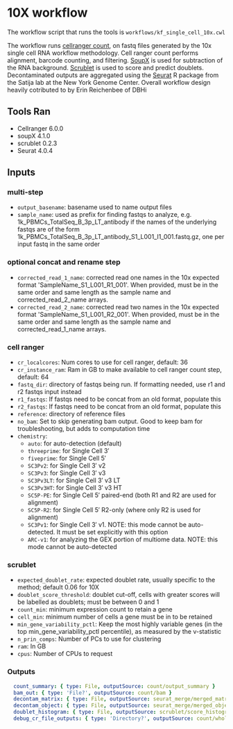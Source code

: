 # 10X workflow

The workflow script that runs the tools is `workflows/kf_single_cell_10x.cwl`

The workflow runs [cellranger count](https://support.10xgenomics.com/single-cell-gene-expression/software/pipelines/6.0/using/count),
on fastq files generated by the 10x single cell RNA workflow methodology.
Cell ranger count performs alignment, barcode counting, and filtering.
[SoupX](https://github.com/constantAmateur/SoupX) is used for subtraction of the RNA background.
[Scrublet](https://github.com/swolock/scrublet) is used to score and predict doublets.
Decontaminated outputs are aggregated using the [Seurat](https://satijalab.org/seurat/) R package from the Satija lab at the New York Genome Center.
Overall workflow design heavily cotributed to by Erin Reichenbee of DBHi

## Tools Ran

- Cellranger 6.0.0
- soupX 4.1.0
- scrublet 0.2.3
- Seurat 4.0.4

## Inputs
### multi-step
 - `output_basename`: basename used to name output files
 - `sample_name`: used as prefix for finding fastqs to analyze, e.g. 1k_PBMCs_TotalSeq_B_3p_LT_antibody if the names of the underlying fastqs are of the form 1k_PBMCs_TotalSeq_B_3p_LT_antibody_S1_L001_I1_001.fastq.gz, one per input fastq in the same order
### optional concat and rename step
 - `corrected_read_1_name`: corrected read one names in the 10x expected format 'SampleName_S1_L001_R1_001'. When provided, must be in the same order and same length as the sample name and corrected_read_2_name arrays.
 - `corrected_read_2_name`: corrected read two names in the 10x expected format 'SampleName_S1_L001_R2_001'. When provided, must be in the same order and same length as the sample name and corrected_read_1_name arrays.
### cell ranger
 - `cr_localcores`: Num cores to use for cell ranger, default: 36 
 - `cr_instance_ram`: Ram in GB to make available to cell ranger count step, default: 64
 - `fastq_dir`: directory of fastqs being run. If formatting needed, use r1 and r2 fastqs input instead
 - `r1_fastqs`: If fastqs need to be concat from an old format, populate this
 - `r2_fastqs`: If fastqs need to be concat from an old format, populate this
 - `reference`: directory of reference files
 - `no_bam`: Set to skip generating bam output. Good to keep bam for troubleshooting, but adds to computation time
 - `chemistry`:
   - `auto`: for auto-detection (default)
   - `threeprime`: for Single Cell 3′
   - `fiveprime`: for Single Cell 5′
   - `SC3Pv2`: for Single Cell 3′ v2
   - `SC3Pv3`: for Single Cell 3′ v3
   - `SC3Pv3LT`: for Single Cell 3′ v3 LT
   - `SC3Pv3HT`: for Single Cell 3′ v3 HT
   - `SC5P-PE`: for Single Cell 5′ paired-end (both R1 and R2 are used for alignment)
   - `SC5P-R2`: for Single Cell 5′ R2-only (where only R2 is used for alignment)
   - `SC3Pv1`: for Single Cell 3′ v1. NOTE: this mode cannot be auto-detected. It must be set explicitly with this option
   - `ARC-v1`: for analyzing the GEX portion of multiome data. NOTE: this mode cannot be auto-detected
### scrublet
 - `expected_doublet_rate`: expected doublet rate, usually specific to the method; default 0.06 for 10X
 - `doublet_score_threshold`: doublet cut-off, cells with greater scores will be labelled as doublets; must be between 0 and 1
 - `count_min`: minimum expression count to retain a gene
 - `cell_min`: minimum number of cells a gene must be in to be retained
 - `min_gene_variability_pctl`: Keep the most highly variable genes (in the top min_gene_variability_pctl percentile), as measured by the v-statistic
 - `n_prin_comps`: Number of PCs to use for clustering
 - `ram`: In GB
 - `cpus`: Number of CPUs to request


### Outputs
```yaml
  count_summary: { type: File, outputSource: count/output_summary }
  bam_out: { type: 'File?', outputSource: count/bam }
  decontam_matrix: { type: File, outputSource: seurat_merge/merged_matrix }
  decontam_object: { type: File, outputSource: seurat_merge/merged_object }
  doublet_histogram: { type: File, outputSource: scrublet/score_histogram }
  debug_cr_file_outputs: { type: 'Directory?', outputSource: count/whole_output_dir }
```